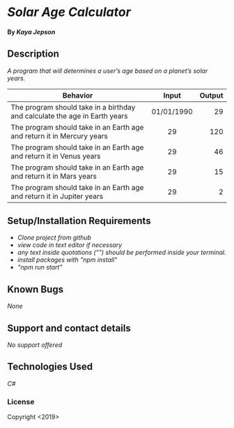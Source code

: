 # _Solar Age Calculator_

#### By _**Kaya Jepson**_

## Description

_A program that will determines a user’s age based on a planet’s solar years._

| Behavior | Input | Output |
| ------------- |:-------------:| -----:|
| The program should take in a birthday and calculate the age in Earth years | 01/01/1990 | 29 |
| The program should take in an Earth age and return it in Mercury years | 29 | 120 |
| The program should take in an Earth age and return it in Venus years |29 | 46 |
| The program should take in an Earth age and return it in Mars years | 29 | 15 |
| The program should take in an Earth age and return it in Jupiter years | 29 | 2 |

## Setup/Installation Requirements

* _Clone project from github_
* _view code in text editor if necessary_
* _any text inside quotations ("") should be performed inside your terminal._
* _install packages with "npm install"_
* _"npm run start"_

## Known Bugs

_None_

## Support and contact details

_No support offered_

## Technologies Used

_C#_

### License

Copyright <2019> <Kaya Jepson>

